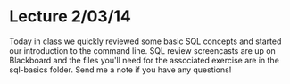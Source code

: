 # Lecture 2/03/14

Today in class we quickly reviewed some basic SQL concepts and started our introduction to the command line. SQL review screencasts are up on Blackboard and the files you'll need for the associated exercise are in the sql-basics folder. Send me a note if you have any questions!
